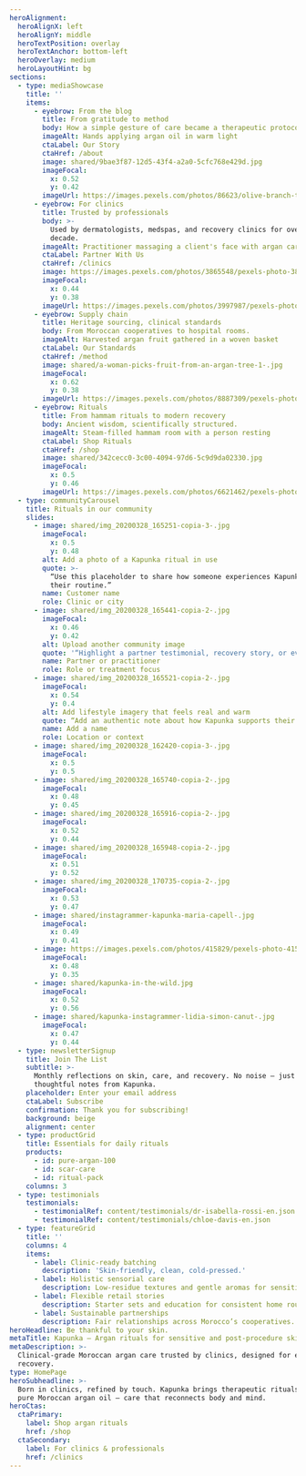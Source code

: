 ```yaml
---
heroAlignment:
  heroAlignX: left
  heroAlignY: middle
  heroTextPosition: overlay
  heroTextAnchor: bottom-left
  heroOverlay: medium
  heroLayoutHint: bg
sections:
  - type: mediaShowcase
    title: ''
    items:
      - eyebrow: From the blog
        title: From gratitude to method
        body: How a simple gesture of care became a therapeutic protocol.
        imageAlt: Hands applying argan oil in warm light
        ctaLabel: Our Story
        ctaHref: /about
        image: shared/9bae3f87-12d5-43f4-a2a0-5cfc768e429d.jpg
        imageFocal:
          x: 0.52
          y: 0.42
        imageUrl: https://images.pexels.com/photos/86623/olive-branch-tree-leaves-86623.jpeg?auto=compress&cs=tinysrgb&w=1920
      - eyebrow: For clinics
        title: Trusted by professionals
        body: >-
          Used by dermatologists, medspas, and recovery clinics for over a
          decade.
        imageAlt: Practitioner massaging a client's face with argan care
        ctaLabel: Partner With Us
        ctaHref: /clinics
        image: https://images.pexels.com/photos/3865548/pexels-photo-3865548.jpeg?auto=compress&cs=tinysrgb&w=1920
        imageFocal:
          x: 0.44
          y: 0.38
        imageUrl: https://images.pexels.com/photos/3997987/pexels-photo-3997987.jpeg?auto=compress&cs=tinysrgb&w=1920
      - eyebrow: Supply chain
        title: Heritage sourcing, clinical standards
        body: From Moroccan cooperatives to hospital rooms.
        imageAlt: Harvested argan fruit gathered in a woven basket
        ctaLabel: Our Standards
        ctaHref: /method
        image: shared/a-woman-picks-fruit-from-an-argan-tree-1-.jpg
        imageFocal:
          x: 0.62
          y: 0.38
        imageUrl: https://images.pexels.com/photos/8887309/pexels-photo-8887309.jpeg?auto=compress&cs=tinysrgb&w=1920
      - eyebrow: Rituals
        title: From hammam rituals to modern recovery
        body: Ancient wisdom, scientifically structured.
        imageAlt: Steam-filled hammam room with a person resting
        ctaLabel: Shop Rituals
        ctaHref: /shop
        image: shared/342cecc0-3c00-4094-97d6-5c9d9da02330.jpg
        imageFocal:
          x: 0.5
          y: 0.46
        imageUrl: https://images.pexels.com/photos/6621462/pexels-photo-6621462.jpeg?auto=compress&cs=tinysrgb&w=1920
  - type: communityCarousel
    title: Rituals in our community
    slides:
      - image: shared/img_20200328_165251-copia-3-.jpg
        imageFocal:
          x: 0.5
          y: 0.48
        alt: Add a photo of a Kapunka ritual in use
        quote: >-
          “Use this placeholder to share how someone experiences Kapunka in
          their routine.”
        name: Customer name
        role: Clinic or city
      - image: shared/img_20200328_165441-copia-2-.jpg
        imageFocal:
          x: 0.46
          y: 0.42
        alt: Upload another community image
        quote: '“Highlight a partner testimonial, recovery story, or everyday ritual.”'
        name: Partner or practitioner
        role: Role or treatment focus
      - image: shared/img_20200328_165521-copia-2-.jpg
        imageFocal:
          x: 0.54
          y: 0.4
        alt: Add lifestyle imagery that feels real and warm
        quote: “Add an authentic note about how Kapunka supports their skin goals.”
        name: Add a name
        role: Location or context
      - image: shared/img_20200328_162420-copia-3-.jpg
        imageFocal:
          x: 0.5
          y: 0.5
      - image: shared/img_20200328_165740-copia-2-.jpg
        imageFocal:
          x: 0.48
          y: 0.45
      - image: shared/img_20200328_165916-copia-2-.jpg
        imageFocal:
          x: 0.52
          y: 0.44
      - image: shared/img_20200328_165948-copia-2-.jpg
        imageFocal:
          x: 0.51
          y: 0.52
      - image: shared/img_20200328_170735-copia-2-.jpg
        imageFocal:
          x: 0.53
          y: 0.47
      - image: shared/instagrammer-kapunka-maria-capell-.jpg
        imageFocal:
          x: 0.49
          y: 0.41
      - image: https://images.pexels.com/photos/415829/pexels-photo-415829.jpeg?auto=compress&cs=tinysrgb&w=1920
        imageFocal:
          x: 0.48
          y: 0.35
      - image: shared/kapunka-in-the-wild.jpg
        imageFocal:
          x: 0.52
          y: 0.56
      - image: shared/kapunka-instagrammer-lidia-simon-canut-.jpg
        imageFocal:
          x: 0.47
          y: 0.44
  - type: newsletterSignup
    title: Join The List
    subtitle: >-
      Monthly reflections on skin, care, and recovery. No noise — just
      thoughtful notes from Kapunka.
    placeholder: Enter your email address
    ctaLabel: Subscribe
    confirmation: Thank you for subscribing!
    background: beige
    alignment: center
  - type: productGrid
    title: Essentials for daily rituals
    products:
      - id: pure-argan-100
      - id: scar-care
      - id: ritual-pack
    columns: 3
  - type: testimonials
    testimonials:
      - testimonialRef: content/testimonials/dr-isabella-rossi-en.json
      - testimonialRef: content/testimonials/chloe-davis-en.json
  - type: featureGrid
    title: ''
    columns: 4
    items:
      - label: Clinic-ready batching
        description: 'Skin-friendly, clean, cold-pressed.'
      - label: Holistic sensorial care
        description: Low-residue textures and gentle aromas for sensitive skin.
      - label: Flexible retail stories
        description: Starter sets and education for consistent home routines.
      - label: Sustainable partnerships
        description: Fair relationships across Morocco’s cooperatives.
heroHeadline: Be thankful to your skin.
metaTitle: Kapunka — Argan rituals for sensitive and post-procedure skin
metaDescription: >-
  Clinical-grade Moroccan argan care trusted by clinics, designed for everyday
  recovery.
type: HomePage
heroSubheadline: >-
  Born in clinics, refined by touch. Kapunka brings therapeutic rituals with
  pure Moroccan argan oil — care that reconnects body and mind.
heroCtas:
  ctaPrimary:
    label: Shop argan rituals
    href: /shop
  ctaSecondary:
    label: For clinics & professionals
    href: /clinics
---
```

